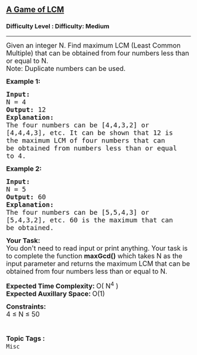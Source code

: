 <h2><a href="https://www.geeksforgeeks.org/problems/a-game-of-lcm2531/1">A Game of LCM</a></h2><h3>Difficulty Level : Difficulty: Medium</h3><hr><div class="problems_problem_content__Xm_eO"><p><span style="font-size:18px">Given an integer N. Find maximum LCM (Least Common Multiple)&nbsp;that can be obtained from four&nbsp;numbers less than or equal to N.<br>
Note: Duplicate numbers&nbsp;can be used.</span></p>

<p><strong><span style="font-size:18px">Example 1:</span></strong></p>

<pre><span style="font-size:18px"><strong>Input:</strong>
N = 4
<strong>Output: </strong>12
<strong>Explanation:</strong>
The four numbers can be [4,4,3,2] or
[4,4,4,3], etc. It can be shown that 12 is
the maximum LCM of four numbers that can
be obtained from numbers less than or equal 
to 4.</span></pre>

<p><strong><span style="font-size:18px">Example 2:</span></strong></p>

<pre><span style="font-size:18px"><strong>Input:</strong>
N = 5
<strong>Output: </strong>60
<strong>Explanation:</strong>
The four numbers can be [5,5,4,3] or
[5,4,3,2], etc. 60 is the maximum that can
be obtained.</span></pre>

<p><span style="font-size:18px"><strong>Your Task:</strong><br>
You don't need to read input or print anything. Your task is to complete the function <strong>maxGcd()</strong> which takes N as the input parameter and returns the maximum LCM&nbsp;that can be obtained from four numbers less than or equal to N.</span></p>

<p><span style="font-size:18px"><strong>Expected Time Complexity:&nbsp;</strong>O( N<sup>4</sup>&nbsp;)<br>
<strong>Expected Auxillary Space:&nbsp;</strong>O(1)</span></p>

<p><span style="font-size:18px"><strong>Constraints:</strong><br>
4 ≤ N ≤ 50</span></p>
</div><br><p><span style=font-size:18px><strong>Topic Tags : </strong><br><code>Misc</code>&nbsp;